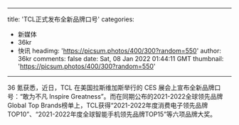 
---
title: 'TCL正式发布全新品牌口号'
categories: 
 - 新媒体
 - 36kr
 - 快讯
headimg: 'https://picsum.photos/400/300?random=550'
author: 36kr
comments: false
date: Sat, 08 Jan 2022 01:44:11 GMT
thumbnail: 'https://picsum.photos/400/300?random=550'
---

<div>   
36 氪获悉，近日，TCL 在美国拉斯维加斯举行的 CES 展会上宣布全新品牌口号：“敢为不凡 Inspire Greatness”。而在同期公布的2021-2022全球领先品牌Global Top Brands榜单上，TCL获得“2021-2022年度消费电子领先品牌TOP10”、“2021-2022年度全球智能手机领先品牌TOP15”等六项品牌大奖。  
</div>
            